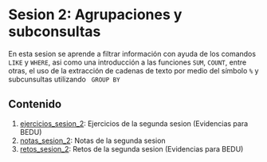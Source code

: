 # Sesion 2: Agrupaciones y subconsultas
En esta sesion se aprende a filtrar información con ayuda de los comandos `LIKE` y `WHERE`, asi como una introducción a las funciones `SUM`, `COUNT`, entre otras, el uso de la extracción de cadenas de texto por medio del símbolo `%` y subcunsultas utilizando ` GROUP BY`


## Contenido
1. [ejercicios_sesion_2](https://github.com/LIZZETHGOMEZ/BEDU-Santander-2021/blob/main/Introduccion%20a%20Bases%20de%20Datos/sesion_2/ejercicios_sesion_2.sql):
Ejercicios de la segunda sesion (Evidencias para BEDU)
2. [notas_sesion_2](https://github.com/LIZZETHGOMEZ/BEDU-Santander-2021/blob/main/Introduccion%20a%20Bases%20de%20Datos/sesion_2/notas_sesion_2.sql):
Notas de la segunda sesion
3. [retos_sesion_2](https://github.com/LIZZETHGOMEZ/BEDU-Santander-2021/blob/main/Introduccion%20a%20Bases%20de%20Datos/sesion_2/retos_sesion_2.sql):
Retos de la segunda sesion (Evidencias para BEDU)
